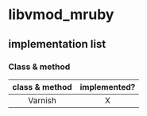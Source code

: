 libvmod_mruby
======


## implementation list
  
###  Class & method
| class & method | implemented?  |   
|:---------------------:|:-:| 
| Varnish                   | X |   
